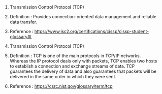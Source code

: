 1. Transmission Control Protocol (TCP)
2. Definition : Provides connection-oriented data management and reliable data transfer.
3. Reference : https://www.isc2.org/certifications/cissp/cissp-student-glossary#t

1. Transmission Control Protocol (TCP)
2. Definition : TCP is one of the main protocols in TCP/IP networks. Whereas the IP protocol deals only with packets, TCP enables two hosts to establish a connection and exchange streams of data. TCP guarantees the delivery of data and also guarantees that packets will be delivered in the same order in which they were sent.
3. Reference : https://csrc.nist.gov/glossary/term/tcp
   
